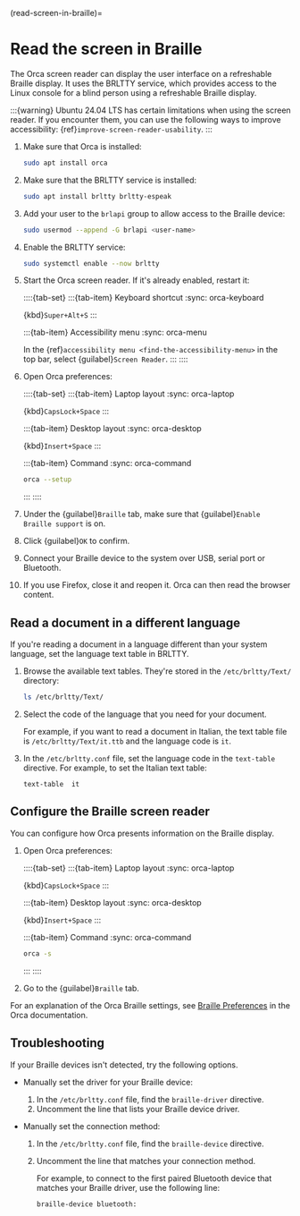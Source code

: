 (read-screen-in-braille)=
# Read the screen in Braille

The Orca screen reader can display the user interface on a refreshable Braille display. It uses the BRLTTY service, which provides access to the Linux console for a blind person using a refreshable Braille display. 

:::{warning}
Ubuntu 24.04 LTS has certain limitations when using the screen reader. If you encounter them, you can use the following ways to improve accessibility: {ref}`improve-screen-reader-usability`.
:::

1. Make sure that Orca is installed:

    ```bash
    sudo apt install orca
    ```

2. Make sure that the BRLTTY service is installed:

    ```bash
    sudo apt install brltty brltty-espeak
    ```

3. Add your user to the `brlapi` group to allow access to the Braille device:

    ```bash
    sudo usermod --append -G brlapi <user-name>
    ```

4. Enable the BRLTTY service:

    ```bash
    sudo systemctl enable --now brltty
    ```

5. Start the Orca screen reader. If it's already enabled, restart it:

    ::::{tab-set}
    :::{tab-item} Keyboard shortcut
    :sync: orca-keyboard

    {kbd}`Super+Alt+S`
    :::

    :::{tab-item} Accessibility menu
    :sync: orca-menu

    In the {ref}`accessibility menu <find-the-accessibility-menu>` in the top bar, select {guilabel}`Screen Reader`.
    :::
    ::::

5. Open Orca preferences:

    ::::{tab-set}
    :::{tab-item} Laptop layout
    :sync: orca-laptop

    {kbd}`CapsLock+Space`
    :::

    :::{tab-item} Desktop layout
    :sync: orca-desktop

    {kbd}`Insert+Space`
    :::

    :::{tab-item} Command
    :sync: orca-command

    ```bash
    orca --setup
    ```
    :::
    ::::

6. Under the {guilabel}`Braille` tab, make sure that {guilabel}`Enable Braille support` is on.

7. Click {guilabel}`OK` to confirm.

8. Connect your Braille device to the system over USB, serial port or Bluetooth.

9. If you use Firefox, close it and reopen it. Orca can then read the browser content.


## Read a document in a different language

If you're reading a document in a language different than your system language, set the language text table in BRLTTY.

1. Browse the available text tables. They're stored in the `/etc/brltty/Text/` directory:

    ```bash
    ls /etc/brltty/Text/
    ```

2. Select the code of the language that you need for your document.

    For example, if you want to read a document in Italian, the text table file is `/etc/brltty/Text/it.ttb` and the language code is `it`.

3. In the `/etc/brltty.conf` file, set the language code in the `text-table` directive. For example, to set the Italian text table:

    ```text
    text-table	it
    ```

## Configure the Braille screen reader

You can configure how Orca presents information on the Braille display.

1. Open Orca preferences:

    ::::{tab-set}
    :::{tab-item} Laptop layout
    :sync: orca-laptop

    {kbd}`CapsLock+Space`
    :::

    :::{tab-item} Desktop layout
    :sync: orca-desktop

    {kbd}`Insert+Space`
    :::

    :::{tab-item} Command
    :sync: orca-command

    ```bash
    orca -s
    ```
    :::
    ::::

2. Go to the {guilabel}`Braille` tab.

For an explanation of the Orca Braille settings, see [Braille Preferences](https://help.gnome.org/users/orca/stable/preferences_braille.html.en) in the Orca documentation.


## Troubleshooting

If your Braille devices isn't detected, try the following options.

* Manually set the driver for your Braille device:

    1. In the `/etc/brltty.conf` file, find the `braille-driver` directive.
    2. Uncomment the line that lists your Braille device driver.

* Manually set the connection method:


    1. In the `/etc/brltty.conf` file, find the `braille-device` directive.
    2. Uncomment the line that matches your connection method.

        For example, to connect to the first paired Bluetooth device that matches your Braille driver, use the following line:

        ```text
        braille-device bluetooth:
        ```
